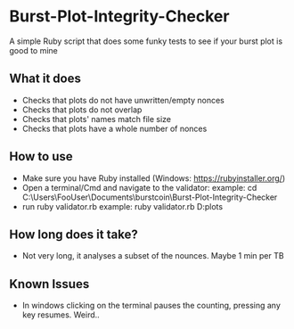 # Burst-Plot-Integrity-Checker
A simple Ruby script that does some funky tests to see if your burst plot is good to mine

## What it does
* Checks that plots do not have unwritten/empty nonces
* Checks that plots do not overlap
* Checks that plots' names match file size
* Checks that plots have a whole number of nonces

## How to use
* Make sure you have Ruby installed (Windows: https://rubyinstaller.org/)
* Open a terminal/Cmd and navigate to the validator: example: cd C:\Users\FooUser\Documents\burstcoin\Burst-Plot-Integrity-Checker
* run ruby validator.rb <PlotFolderLocation> example: ruby validator.rb D:plots

## How long does it take?
* Not very long, it analyses a subset of the nounces. Maybe 1 min per TB

## Known Issues
* In windows clicking on the terminal pauses the counting, pressing any key resumes. Weird..


